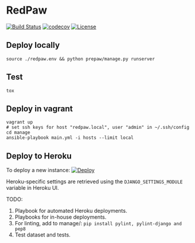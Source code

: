 # RedPaw

[![Build Status](https://travis-ci.org/oleyka/RedPaw.svg?branch=detour%2Fdjango-practice)](https://travis-ci.org/oleyka/RedPaw)
[![codecov](https://codecov.io/gh/oleyka/RedPaw/branch/master/graph/badge.svg)](https://codecov.io/gh/oleyka/RedPaw)
[![License](https://img.shields.io/badge/license-BSD-blue.svg)](https://github.com/oleyka/RedPaw)


Deploy locally
--------------
```
source ./redpaw.env && python prepaw/manage.py runserver
```

Test
----
```
tox
```

Deploy in vagrant
-----------------
```
vagrant up
# set ssh keys for host "redpaw.local", user "admin" in ~/.ssh/config
cd manage
ansible-playbook main.yml -i hosts --limit local
```

Deploy to Heroku
----------------
To deploy a new instance:
[![Deploy](https://www.herokucdn.com/deploy/button.png)](https://heroku.com/deploy?env[DJANGO_SETTINGS_MODULE]=prepaw.heroku-settings)

Heroku-specific settings are retrieved using the ```DJANGO_SETTINGS_MODULE``` variable in Heroku UI.

TODO:

1. Playbook for automated Heroku deployments.
2. Playbooks for in-house deployments.
3. For linting, add to manage/: ```pip install pylint, pylint-django and pep8```
4. Test dataset and tests.
